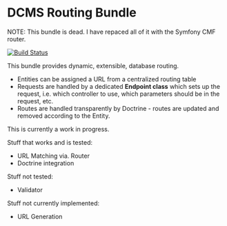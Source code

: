 DCMS Routing Bundle
===================

NOTE: This bundle is dead. I have repaced all of it with the Symfony CMF router.

[![Build Status](https://secure.travis-ci.org/dantleech/DCMSRoutingBundle.png)](http://travis-ci.org/dantleech/DCMSRoutingBundle)

This bundle provides dynamic, extensible, database routing.

 * Entities can be assigned a URL from a centralized routing table
 * Requests are handled by a dedicated **Endpoint class** which sets up the request, i.e. which controller to use, which parameters should be in the request, etc.
 * Routes are handled transparently by Doctrine - routes are updated and removed according to the Entity.

This is currently a work in progress.

Stuff that works and is tested:

 * URL Matching via. Router
 * Doctrine integration

Stuff not tested:

 * Validator

Stuff not currently implemented:

 * URL Generation

